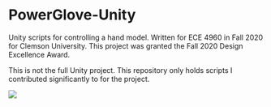 # PowerGlove-Unity
Unity scripts for controlling a hand model. Written for ECE 4960 in Fall 2020 for Clemson University.
This project was granted the Fall 2020 Design Excellence Award.  

This is not the full Unity project. This repository only holds scripts I contributed significantly to for the project.

<a href="https://www.youtube.com/watch?v=trq30YsJVss"><img src="https://img.youtube.com/vi/trq30YsJVss/0.jpg"/></a>
